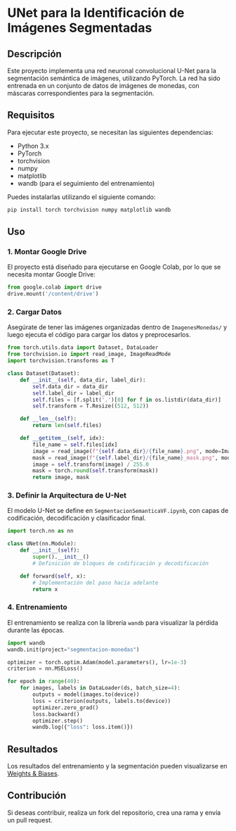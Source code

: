 # UNet para la Identificación de Imágenes Segmentadas

## Descripción
Este proyecto implementa una red neuronal convolucional U-Net para la segmentación semántica de imágenes, utilizando PyTorch. La red ha sido entrenada en un conjunto de datos de imágenes de monedas, con máscaras correspondientes para la segmentación.

## Requisitos

Para ejecutar este proyecto, se necesitan las siguientes dependencias:

- Python 3.x
- PyTorch
- torchvision
- numpy
- matplotlib
- wandb (para el seguimiento del entrenamiento)

Puedes instalarlas utilizando el siguiente comando:
```bash
pip install torch torchvision numpy matplotlib wandb
```


## Uso
### 1. Montar Google Drive
El proyecto está diseñado para ejecutarse en Google Colab, por lo que se necesita montar Google Drive:
```python
from google.colab import drive
drive.mount('/content/drive')
```

### 2. Cargar Datos
Asegúrate de tener las imágenes organizadas dentro de `ImagenesMonedas/` y luego ejecuta el código para cargar los datos y preprocesarlos.

```python
from torch.utils.data import Dataset, DataLoader
from torchvision.io import read_image, ImageReadMode
import torchvision.transforms as T

class Dataset(Dataset):
    def __init__(self, data_dir, label_dir):
        self.data_dir = data_dir
        self.label_dir = label_dir
        self.files = [f.split('.')[0] for f in os.listdir(data_dir)]
        self.transform = T.Resize((512, 512))

    def __len__(self):
        return len(self.files)

    def __getitem__(self, idx):
        file_name = self.files[idx]
        image = read_image(f"{self.data_dir}/{file_name}.png", mode=ImageReadMode.RGB)
        mask = read_image(f"{self.label_dir}/{file_name}_mask.png", mode=ImageReadMode.GRAY)
        image = self.transform(image) / 255.0
        mask = torch.round(self.transform(mask))
        return image, mask
```

### 3. Definir la Arquitectura de U-Net
El modelo U-Net se define en `SegmentacionSemanticaVF.ipynb`, con capas de codificación, decodificación y clasificador final.

```python
import torch.nn as nn

class UNet(nn.Module):
    def __init__(self):
        super().__init__()
        # Definición de bloques de codificación y decodificación

    def forward(self, x):
        # Implementación del paso hacia adelante
        return x
```

### 4. Entrenamiento
El entrenamiento se realiza con la librería `wandb` para visualizar la pérdida durante las épocas.
```python
import wandb
wandb.init(project="segmentacion-monedas")

optimizer = torch.optim.Adam(model.parameters(), lr=1e-3)
criterion = nn.MSELoss()

for epoch in range(40):
    for images, labels in DataLoader(ds, batch_size=4):
        outputs = model(images.to(device))
        loss = criterion(outputs, labels.to(device))
        optimizer.zero_grad()
        loss.backward()
        optimizer.step()
        wandb.log({"loss": loss.item()})
```

## Resultados
Los resultados del entrenamiento y la segmentación pueden visualizarse en [Weights & Biases](https://wandb.ai/).

## Contribución
Si deseas contribuir, realiza un fork del repositorio, crea una rama y envía un pull request.



